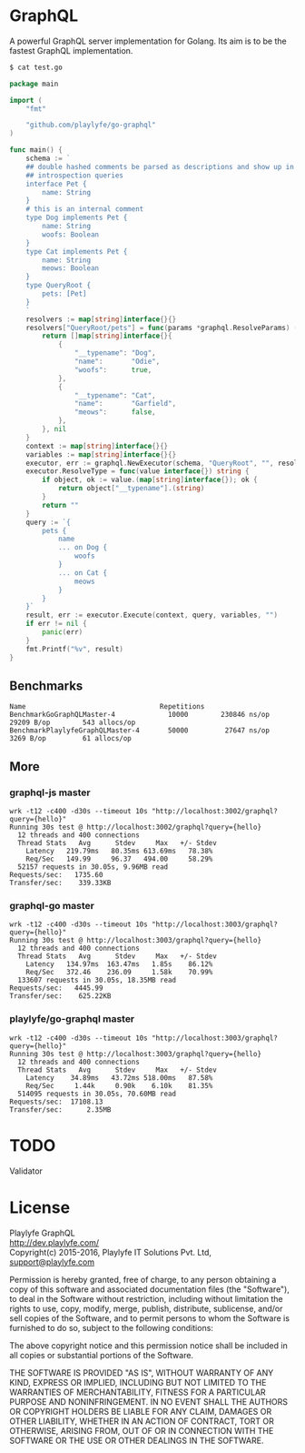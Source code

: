# GraphQL
A powerful GraphQL server implementation for Golang. Its aim is to be the fastest GraphQL implementation.

```sh
$ cat test.go
```
```go
package main

import (
	"fmt"

	"github.com/playlyfe/go-graphql"
)

func main() {
	schema := `
	## double hashed comments be parsed as descriptions and show up in
	## introspection queries
	interface Pet {
	    name: String
	}
	# this is an internal comment
	type Dog implements Pet {
	    name: String
	    woofs: Boolean
	}
	type Cat implements Pet {
	    name: String
	    meows: Boolean
	}
	type QueryRoot {
	    pets: [Pet]
	}
	`
	resolvers := map[string]interface{}{}
	resolvers["QueryRoot/pets"] = func(params *graphql.ResolveParams) (interface{}, error) {
		return []map[string]interface{}{
			{
				"__typename": "Dog",
				"name":       "Odie",
				"woofs":      true,
			},
			{
				"__typename": "Cat",
				"name":       "Garfield",
				"meows":      false,
			},
		}, nil
	}
	context := map[string]interface{}{}
	variables := map[string]interface{}{}
	executor, err := graphql.NewExecutor(schema, "QueryRoot", "", resolvers)
	executor.ResolveType = func(value interface{}) string {
		if object, ok := value.(map[string]interface{}); ok {
			return object["__typename"].(string)
		}
		return ""
	}
	query := `{
		pets {
			name
			... on Dog {
				woofs
			}
			... on Cat {
				meows
			}
		}
	}`
	result, err := executor.Execute(context, query, variables, "")
	if err != nil {
	    panic(err)
	}
	fmt.Printf("%v", result)
}
```
## Benchmarks
```
Name                                 Repetitions   
BenchmarkGoGraphQLMaster-4             10000        230846 ns/op       29209 B/op        543 allocs/op
BenchmarkPlaylyfeGraphQLMaster-4       50000         27647 ns/op        3269 B/op         61 allocs/op
```

## More
### graphql-js master
```
wrk -t12 -c400 -d30s --timeout 10s "http://localhost:3002/graphql?query={hello}"
Running 30s test @ http://localhost:3002/graphql?query={hello}
  12 threads and 400 connections
  Thread Stats   Avg      Stdev     Max   +/- Stdev
    Latency   219.79ms   80.35ms 613.69ms   78.38%
    Req/Sec   149.99     96.37   494.00     58.29%
  52157 requests in 30.05s, 9.96MB read
Requests/sec:   1735.60
Transfer/sec:    339.33KB

```

### graphql-go master
```
wrk -t12 -c400 -d30s --timeout 10s "http://localhost:3003/graphql?query={hello}"
Running 30s test @ http://localhost:3003/graphql?query={hello}
  12 threads and 400 connections
  Thread Stats   Avg      Stdev     Max   +/- Stdev
    Latency   134.97ms  163.47ms   1.85s    86.12%
    Req/Sec   372.46    236.09     1.58k    70.99%
  133607 requests in 30.05s, 18.35MB read
Requests/sec:   4445.99
Transfer/sec:    625.22KB
```

### playlyfe/go-graphql master
```
wrk -t12 -c400 -d30s --timeout 10s "http://localhost:3003/graphql?query={hello}"
Running 30s test @ http://localhost:3003/graphql?query={hello}
  12 threads and 400 connections
  Thread Stats   Avg      Stdev     Max   +/- Stdev
    Latency    34.89ms   43.72ms 518.00ms   87.58%
    Req/Sec     1.44k     0.90k    6.10k    81.35%
  514095 requests in 30.05s, 70.60MB read
Requests/sec:  17108.13
Transfer/sec:      2.35MB
```

# TODO
Validator

License
=======
Playlyfe GraphQL  
http://dev.playlyfe.com/  
Copyright(c) 2015-2016, Playlyfe IT Solutions Pvt. Ltd, support@playlyfe.com  

Permission is hereby granted, free of charge, to any person obtaining a copy
of this software and associated documentation files (the "Software"), to deal
in the Software without restriction, including without limitation the rights
to use, copy, modify, merge, publish, distribute, sublicense, and/or sell
copies of the Software, and to permit persons to whom the Software is
furnished to do so, subject to the following conditions:  

The above copyright notice and this permission notice shall be included in
all copies or substantial portions of the Software.  

THE SOFTWARE IS PROVIDED "AS IS", WITHOUT WARRANTY OF ANY KIND, EXPRESS OR
IMPLIED, INCLUDING BUT NOT LIMITED TO THE WARRANTIES OF MERCHANTABILITY,
FITNESS FOR A PARTICULAR PURPOSE AND NONINFRINGEMENT. IN NO EVENT SHALL THE
AUTHORS OR COPYRIGHT HOLDERS BE LIABLE FOR ANY CLAIM, DAMAGES OR OTHER
LIABILITY, WHETHER IN AN ACTION OF CONTRACT, TORT OR OTHERWISE, ARISING FROM,
OUT OF OR IN CONNECTION WITH THE SOFTWARE OR THE USE OR OTHER DEALINGS IN
THE SOFTWARE.

